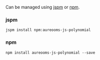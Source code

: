 Can be managed using
[jspm](http://jspm.io)
or [npm](https://github.com/npm/npm).

### jspm
```terminal
jspm install npm:aureooms-js-polynomial
```

### npm
```terminal
npm install aureooms-js-polynomial --save
```
